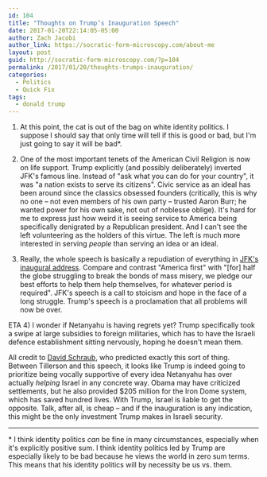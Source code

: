 ```yaml
---
id: 104
title: "Thoughts on Trump’s Inauguration Speech"
date: 2017-01-20T22:14:05-05:00
author: Zach Jacobi
author_link: https://socratic-form-microscopy.com/about-me
layout: post
guid: http://socratic-form-microscopy.com/?p=104
permalink: /2017/01/20/thoughts-trumps-inauguration/
categories:
  - Politics
  - Quick Fix
tags:
  - donald trump
---
```


1. At this point, the cat is out of the bag on white identity politics. I suppose I should say that only time will tell if this is good or bad, but I'm just going to say it will be bad\*.

<!--more-->

2. One of the most important tenets of the American Civil Religion is now on life support. Trump explicitly (and possibly deliberately) inverted JFK's famous line. Instead of "ask what you can do for your country", it was "a nation exists to serve its citizens". Civic service as an ideal has been around since the classics obsessed founders (critically, this is why no one – not even members of his own party – trusted Aaron Burr; he wanted power for his own sake, not out of noblesse oblige). It's hard for me to express just how weird it is seeing service to America being specifically denigrated by a Republican president. And I can't see the left volunteering as the holders of this virtue. The left is much more interested in serving <em>people</em> than serving an idea or an ideal.

3. Really, the whole speech is basically a repudiation of everything in <a href="https://www.jfklibrary.org/Research/Research-Aids/Ready-Reference/JFK-Quotations/Inaugural-Address.aspx">JFK's inaugural address</a>. Compare and contrast "America first" with "[for] half the globe struggling to break the bonds of mass misery, we pledge our best efforts to help them help themselves, for whatever period is required". JFK's speech is a call to stoicism and hope in the face of a long struggle. Trump's speech is a proclamation that all problems will now be over.

ETA
4) I wonder if Netanyahu is having regrets yet? Trump specifically took a swipe at large subsidies to foreign militaries, which has to have the Israeli defence establishment sitting nervously, hoping he doesn't mean them.

All credit to <a href="http://dsadevil.blogspot.ca/2016/12/needing-true-friend-in-white-house-part.html">David Schraub</a>, who predicted exactly this sort of thing. Between Tillerson and this speech, it looks like Trump is indeed going to prioritize being vocally supportive of every idea Netanyahu has over actually <em>helping</em> Israel in any concrete way. Obama may have criticized settlements, but he also provided $205 million for the Iron Dome system, which has saved hundred lives. With Trump, Israel is liable to get the opposite. Talk, after all, is cheap – and if the inauguration is any indication, this might be the only investment Trump makes in Israeli security.

---

\* I think identity politics <em>can</em> be fine in many circumstances, especially when it's explicitly positive sum. I think identity politics led by Trump are especially likely to be bad because he views the world in zero sum terms. This means that his identity politics will by necessity be us vs. them.
